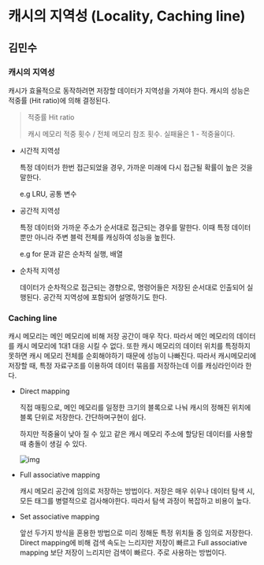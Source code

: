# 캐시의 지역성 (Locality, Caching line)

## 김민수

### 캐시의 지역성

캐시가 효율적으로 동작하려면 저장할 데이터가 지역성을 가져야 한다. 캐시의 성능은 적중률 (Hit ratio)에 의해 결정된다.

> 적중률 Hit ratio
>
> 캐시 메모리 적중 횟수 / 전체 메모리 참조 횟수. 실패율은 1 - 적중율이다.

- 시간적 지역성

  특정 데이터가 한번 접근되었을 경우, 가까운 미래에 다시 접근될 확률이 높은 것을 말한다.

  e.g LRU, 공통 변수

- 공간적 지역성

  특정 데이터와 가까운 주소가 순서대로 접근되는 경우를 말한다. 이때 특정 데이터 뿐만 아니라 주변 블럭 전체를 캐싱하여 성능을 높힌다. 

  e.g for 문과 같은 순차적 실행, 배열

- 순차적 지역성

  데이터가 순차적으로 접근되는 경향으로, 명령어들은 저장된 순서대로 인출되어 실행된다. 공간적 지역성에 포함되어 설명하기도 한다.

### Caching line

캐시 메모리는 메인 메모리에 비해 저장 공간이 매우 작다. 따라서 메인 메모리의 데이터를 캐시 메모리에 1대1 대응 시킬 수 없다. 또한 캐시 메모리의 데이터 위치를 특정하지 못하면 캐시 메모리 전체를 순회해야하기 때문에 성능이 나빠진다. 따라서 캐시메모리에 저장할 때, 특정 자료구조를 이용하여 데이터 묶음를 저장하는데 이를 캐싱라인이라 한다.

- Direct mapping

  직접 매핑으로, 메인 메모리를 일정한 크기의 블록으로 나눠 캐시의 정해진 위치에 블록 단위로 저장한다. 간단하며구현이 쉽다.

  하지만 적중율이 낮아 질 수 있고 같은 캐시 메모리 주소에 할당된 데이터를 사용할 때 충돌이 생길 수 있다.

  ![img](https://blog.kakaocdn.net/dn/KWMR2/btrgjyIn1ns/mvER1WQu1w7kI4BuHbQCqk/img.png)

- Full associative mapping

  캐시 메모리 공간에 임의로 저장하는 방법이다. 저장은 매우 쉬우나 데이터 탐색 시, 모든 태그를 병렬적으로 검사해야한다. 따라서 탐색 과정이 복잡하고 비용이 높다.

- Set associative mapping

  앞선 두가지 방식을 혼용한 방법으로 미리 정해둔 특정 위치들 중 임의로 저장한다. Direct mapping에 비해 검색 속도는 느리지만 저장이 빠르고 Full associative mapping 보단 저장이 느리지만 검색이 빠르다. 주로 사용하는 방법이다.

